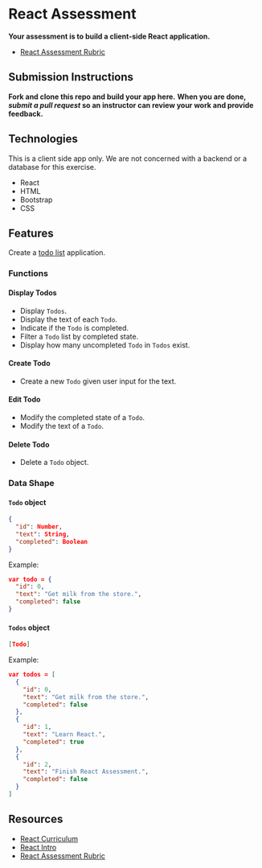 # React Assessment

**Your assessment is to build a client-side React application.**

* [React Assessment Rubric](https://docs.google.com/document/d/19PsaIvsxxR5EX5SiN5HvBvirUDdYSi1kmmgbmb9hhAw/edit)

## Submission Instructions

**Fork and clone this repo and build your app here.**
**When you are done, _submit a pull request_ so an instructor can review your work and provide feedback.**

## Technologies

This is a client side app only.
We are not concerned with a backend or a database for this exercise.

* React
* HTML
* Bootstrap
* CSS

## Features

Create a [todo list](http://todomvc.com/examples/react/) application.

### Functions

#### Display Todos

* Display `Todos`.
* Display the text of each `Todo`.
* Indicate if the `Todo` is completed.
* Filter a `Todo` list by completed state.
* Display how many uncompleted `Todo` in `Todos` exist.

#### Create Todo

* Create a new `Todo` given user input for the text.

#### Edit Todo

* Modify the completed state of a `Todo`.
* Modify the text of a `Todo`.

#### Delete Todo

* Delete a `Todo` object.

### Data Shape

#### `Todo` object

```json
{
  "id": Number,
  "text": String,
  "completed": Boolean
}
```
Example:
```json
var todo = {
  "id": 0,
  "text": "Get milk from the store.",
  "completed": false
}
```

#### `Todos` object

```json
[Todo]
```
Example:
```json
var todos = [
  {
    "id": 0,
    "text": "Get milk from the store.",
    "completed": false
  },
  {
    "id": 1,
    "text": "Learn React.",
    "completed": true
  },
  {
    "id": 2,
    "text": "Finish React Assessment.",
    "completed": false
  }
]
```

## Resources

* [React Curriculum](https://github.com/gSchool/react-curriculum)
* [React Intro](https://github.com/gSchool/react-intro)
* [React Assessment Rubric](https://docs.google.com/document/d/19PsaIvsxxR5EX5SiN5HvBvirUDdYSi1kmmgbmb9hhAw/edit)

